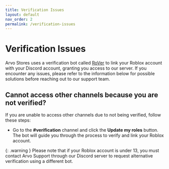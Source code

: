 ```yaml
---
title: Verification Issues
layout: default
nav_order: 2
permalink: /verification-issues
---
```


# Verification Issues

Arvo Stores uses a verification bot called [RoVer](https://rover.link) to link your Roblox account with your Discord account, granting you access to our server. If you encounter any issues, please refer to the information below for possible solutions before reaching out to our support team.

## Cannot access other channels because you are not verified?

If you are unable to access other channels due to not being verified, follow these steps:  
* Go to the **#verification** channel and click the **Update my roles** button.  
The bot will guide you through the process to verify and link your Roblox account.

{: .warning }
Please note that if your Roblox account is under 13, you must contact Arvo Support through our Discord server to request alternative verification using a different bot.


